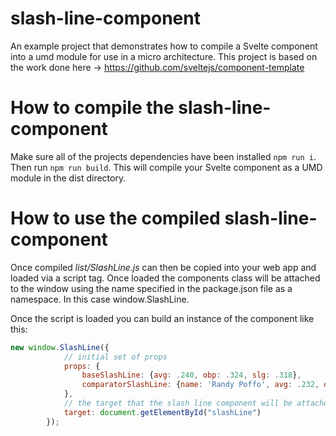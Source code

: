 # slash-line-component
An example project that demonstrates how to compile a Svelte component into a umd module for use in a micro architecture.  This project is based on the work done here -> https://github.com/sveltejs/component-template 


# How to compile the slash-line-component
Make sure all of the projects dependencies have been installed `npm run i`.  Then run `npm run build`.  This will compile your Svelte component as a UMD module in the dist directory. 

# How to use the compiled slash-line-component
Once compiled *list/SlashLine.js* can then be copied into your web app and loaded via a script tag. Once loaded the components class will be attached to the window using the name specified in the package.json file as a namespace.  In this case window.SlashLine.

Once the script is loaded you can build an instance of the component like this:
```javascript
new window.SlashLine({
            // initial set of props
            props: {
                baseSlashLine: {avg: .240, obp: .324, slg: .318},
                comparatorSlashLine: {name: 'Randy Poffo', avg: .232, obp: .304, slg: .358 }
            },
            // the target that the slash line component will be attached to.
            target: document.getElementById("slashLine")
        });
```
